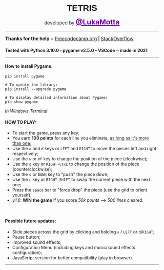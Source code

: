 <h1 style="font-size: 2em;font-family: Verdana, Geneva, Tahoma, sans-serif;padding-bottom: 0;margin-bottom: 0;" align="center">TETRIS</h1>

<p style="font-size: 1.1em;padding-bottom:1em;border-bottom:grey solid 1px;" align="center">developed by <a style="color: rgb(104, 0, 148); font-size: 1.5em;font-weight: bold;" href="https://github.com/LukaMotta">@LukaMotta</a></p>

<p style="font-size: 1.1em;font-weight: bold;">
    Thanks for the help ~ <a style="text-decoration: underline;font-weight: normal;" href="https://www.freecodecamp.org/">Freecodecamp.org</a> | <a href="https://stackoverflow.com" style="text-decoration: underline;font-weight: normal;">StackOverflow</a>
</p>

<h4 style="padding-bottom:1em;border-bottom:grey solid 1px;">Tested with <b>Python 3.10.0 - pygame v2.5.0 - VSCode ~ made in 2021</b></h4>

<h4><b>How to install Pygame</b>:</h4>

```shell
pip install pygame

# To update the library:
pip install --upgrade pygame 

# To display detailed information about Pygame:
pip show pygame
```
*In Windows Terminal* 


<h4><b>HOW TO PLAY</b>:</h4>

- To start the game, press any key;
- You earn <b>100 points</b> for each line you eliminate, <u>as long as it's more than one</u>;
- Use the `a` and `d` keys or `LEFT` and `RIGHT` to move the pieces left and right respectively;
- Use the `w` or `UP` key to change the position of the piece (clockwise);
- Use the `q` key or `RIGHT-CTRL` to change the position of the piece (counterclockwise);
- Use the `s` or `DOWN` key to "push" the piece down;
- Use the `c` key or `RIGHT-SHIFT` to swap the current piece with the next one;
- Press the `space` bar to "force drop" the piece (use the grid to orient yourself);
- *v1.0*: <b>WIN the game</b> if you score <i>50k points</i> --> <i>500 lines</i> cleared.
<br>

<h4><b>Possible future updates</b>:</h4>

- Slide pieces across the grid by clicking and holding `a` / `LEFT` or `d`/`RIGHT`;
- Pause button;
- Improved sound effects;
- Configuration Menu (including keys and music/sound effects configuration);
- JavaScript version for better compatibility (play in browser).
<hr>